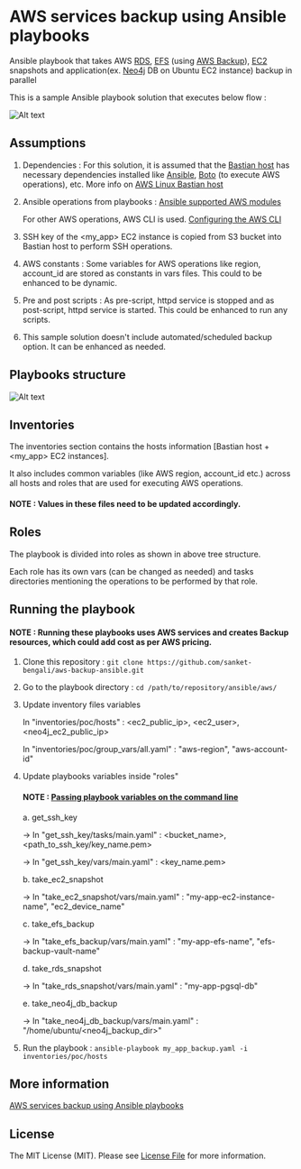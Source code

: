 # AWS services backup using Ansible playbooks
Ansible playbook that takes AWS [RDS](https://aws.amazon.com/rds/), [EFS](https://aws.amazon.com/efs/) (using [AWS Backup](https://aws.amazon.com/backup/)), [EC2](https://aws.amazon.com/ec2/) snapshots and application(ex. [Neo4j](https://neo4j.com/) DB on Ubuntu EC2 instance) backup in parallel

This is a sample Ansible playbook solution that executes below flow :

![Alt text](https://raw.githubusercontent.com/sanket-bengali/aws-backup-ansible/master/images/Ansible%20Playbook%20flow.png?raw=True "Ansible playbook flow")
## Assumptions
1. Dependencies :
For this solution, it is assumed that the [Bastian host](https://en.wikipedia.org/wiki/Bastion_host) has necessary dependencies installed like [Ansible](https://docs.ansible.com/ansible/latest/installation_guide/intro_installation.html), [Boto](https://aws.amazon.com/sdk-for-python/) (to execute AWS operations), etc.
More info on [AWS Linux Bastian host](https://docs.aws.amazon.com/quickstart/latest/linux-bastion/architecture.html)

2. Ansible operations from playbooks :
   [Ansible supported AWS modules](https://docs.ansible.com/ansible/latest/modules/list_of_cloud_modules.html#amazon)

   For other AWS operations, AWS CLI is used. [Configuring the AWS CLI](https://docs.aws.amazon.com/cli/latest/userguide/cli-chap-configure.html)

3. SSH key of the <my_app> EC2 instance is copied from S3 bucket into Bastian host to perform SSH operations.

4. AWS constants :
Some variables for AWS operations like region, account_id are stored as constants in vars files. This could to be enhanced to be dynamic.

5. Pre and post scripts :
As pre-script, httpd service is stopped and as post-script, httpd service is started. This could be enhanced to run any scripts.

6. This sample solution doesn't include automated/scheduled backup option. It can be enhanced as needed.

## Playbooks structure
![Alt text](https://raw.githubusercontent.com/sanket-bengali/aws-backup-ansible/master/images/Ansible%20playbook%20tree%20structure.png?raw=True "Ansible playboks tree structure")

## Inventories
The inventories section contains the hosts information [Bastian host + <my_app> EC2 instances].

It also includes common variables (like AWS region, account_id etc.) across all hosts and roles that are used for executing AWS operations.

#### NOTE : Values in these files need to be updated accordingly.

## Roles
The playbook is divided into roles as shown in above tree structure.

Each role has its own vars (can be changed as needed) and tasks directories mentioning the operations to be performed by that role.

## Running the playbook

#### NOTE : Running these playbooks uses AWS services and creates Backup resources, which could add cost as per AWS pricing.

1. Clone this repository : ```git clone https://github.com/sanket-bengali/aws-backup-ansible.git```

2. Go to the playbook directory : ```cd /path/to/repository/ansible/aws/```

3. Update inventory files variables

   In "inventories/poc/hosts" : <ec2_public_ip>, <ec2_user>, <neo4j_ec2_public_ip>

   In "inventories/poc/group_vars/all.yaml" : "aws-region", "aws-account-id"

4. Update playbooks variables inside "roles"
   
   #### NOTE : [Passing playbook variables on the command line](https://docs.ansible.com/ansible/latest/user_guide/playbooks_variables.html#passing-variables-on-the-command-line)

   a. get_ssh_key
   
   -> In "get_ssh_key/tasks/main.yaml" : <bucket_name>, <path_to_ssh_key/key_name.pem>
   
   -> In "get_ssh_key/vars/main.yaml" : <key_name.pem>
   
   b. take_ec2_snapshot
   
   -> In "take_ec2_snapshot/vars/main.yaml" : "my-app-ec2-instance-name", "ec2_device_name"
   
   c. take_efs_backup
   
   -> In "take_efs_backup/vars/main.yaml" : "my-app-efs-name", "efs-backup-vault-name"
   
   d. take_rds_snapshot
   
   -> In "take_rds_snapshot/vars/main.yaml" : "my-app-pgsql-db"
   
   e. take_neo4j_db_backup
   
   -> In "take_neo4j_db_backup/vars/main.yaml" : "/home/ubuntu/<neo4j_backup_dir>"

5. Run the playbook : ```ansible-playbook my_app_backup.yaml -i inventories/poc/hosts```

## More information

[AWS services backup using Ansible playbooks](https://medium.com/@sanketbengali.23/aws-services-backup-using-ansible-playbooks-df8516a0e2b5)

## License

The MIT License (MIT). Please see [License File](LICENSE) for more information.
